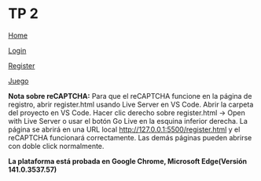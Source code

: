 # TP 2

[Home](home.html)

[Login](login.html)

[Register](register.html)

[Juego](juego.html)

 **Nota sobre reCAPTCHA:**
Para que el reCAPTCHA funcione en la página de registro, abrir register.html usando Live Server en VS Code.
Abrir la carpeta del proyecto en VS Code.
Hacer clic derecho sobre register.html → Open with Live Server o usar el botón Go Live en la esquina inferior derecha.
La página se abrirá en una URL local http://127.0.0.1:5500/register.html y el reCAPTCHA funcionará correctamente.
Las demás páginas pueden abrirse con doble click normalmente.

**La plataforma está probada en Google Chrome, Microsoft Edge(Versión 141.0.3537.57)**
